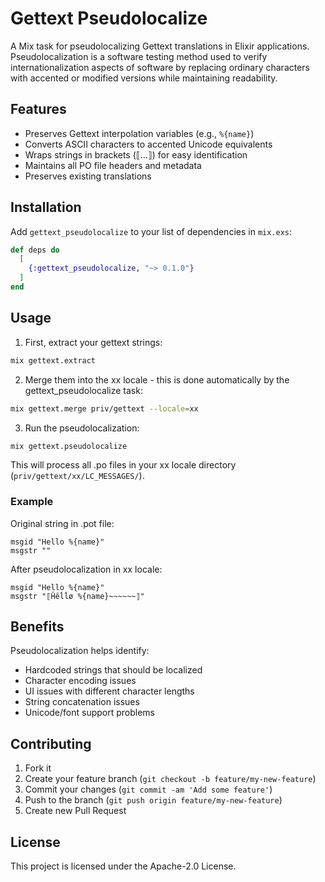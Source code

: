 # Gettext Pseudolocalize

A Mix task for pseudolocalizing Gettext translations in Elixir
applications. Pseudolocalization is a software testing method used to
verify internationalization aspects of software by replacing ordinary
characters with accented or modified versions while maintaining
readability.

## Features

- Preserves Gettext interpolation variables (e.g., `%{name}`)
- Converts ASCII characters to accented Unicode equivalents
- Wraps strings in brackets (⟦...⟧) for easy identification
- Maintains all PO file headers and metadata
- Preserves existing translations

## Installation

Add `gettext_pseudolocalize` to your list of dependencies in `mix.exs`:

```elixir
def deps do
  [
    {:gettext_pseudolocalize, "~> 0.1.0"}
  ]
end
```

## Usage

1. First, extract your gettext strings:

```bash
mix gettext.extract
```

2. Merge them into the xx locale - this is done automatically by the
gettext_pseudolocalize task:

```bash
mix gettext.merge priv/gettext --locale=xx
```

3. Run the pseudolocalization:

```bash
mix gettext.pseudolocalize
```

This will process all .po files in your xx locale directory
(`priv/gettext/xx/LC_MESSAGES/`).

### Example

Original string in .pot file:
```
msgid "Hello %{name}"
msgstr ""
```

After pseudolocalization in xx locale:
```
msgid "Hello %{name}"
msgstr "⟦Ȟêĺĺø %{name}~~~~~~⟧"
```

## Benefits

Pseudolocalization helps identify:
- Hardcoded strings that should be localized
- Character encoding issues
- UI issues with different character lengths
- String concatenation issues
- Unicode/font support problems

## Contributing

1. Fork it
2. Create your feature branch (`git checkout -b feature/my-new-feature`)
3. Commit your changes (`git commit -am 'Add some feature'`)
4. Push to the branch (`git push origin feature/my-new-feature`)
5. Create new Pull Request

## License

This project is licensed under the Apache-2.0 License.
